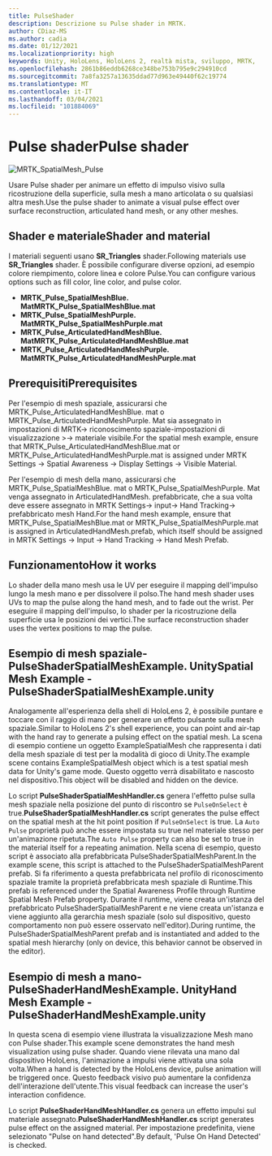 ```yaml
---
title: PulseShader
description: Descrizione su Pulse shader in MRTK.
author: CDiaz-MS
ms.author: cadia
ms.date: 01/12/2021
ms.localizationpriority: high
keywords: Unity, HoloLens, HoloLens 2, realtà mista, sviluppo, MRTK,
ms.openlocfilehash: 2861b86eddb6268ce348be753b795e9c294910cd
ms.sourcegitcommit: 7a8fa3257a13635ddad77d963e49440f62c19774
ms.translationtype: MT
ms.contentlocale: it-IT
ms.lasthandoff: 03/04/2021
ms.locfileid: "101884069"
---
```

# <a name="pulse-shader"></a><span data-ttu-id="0c297-104">Pulse shader</span><span class="sxs-lookup"><span data-stu-id="0c297-104">Pulse shader</span></span>

![MRTK_SpatialMesh_Pulse](https://user-images.githubusercontent.com/13754172/68261851-3489e200-fff6-11e9-9f6c-5574a7dd8db7.gif)

<span data-ttu-id="0c297-106">Usare Pulse shader per animare un effetto di impulso visivo sulla ricostruzione della superficie, sulla mesh a mano articolata o su qualsiasi altra mesh.</span><span class="sxs-lookup"><span data-stu-id="0c297-106">Use the pulse shader to animate a visual pulse effect over surface reconstruction, articulated hand mesh, or any other meshes.</span></span>

## <a name="shader-and-material"></a><span data-ttu-id="0c297-107">Shader e materiale</span><span class="sxs-lookup"><span data-stu-id="0c297-107">Shader and material</span></span>

<span data-ttu-id="0c297-108">I materiali seguenti usano **SR_Triangles** shader.</span><span class="sxs-lookup"><span data-stu-id="0c297-108">Following materials use **SR_Triangles** shader.</span></span> <span data-ttu-id="0c297-109">È possibile configurare diverse opzioni, ad esempio colore riempimento, colore linea e colore Pulse.</span><span class="sxs-lookup"><span data-stu-id="0c297-109">You can configure various options such as fill color, line color, and pulse color.</span></span>

- <span data-ttu-id="0c297-110">**MRTK_Pulse_SpatialMeshBlue. Mat**</span><span class="sxs-lookup"><span data-stu-id="0c297-110">**MRTK_Pulse_SpatialMeshBlue.mat**</span></span> 
- <span data-ttu-id="0c297-111">**MRTK_Pulse_SpatialMeshPurple. Mat**</span><span class="sxs-lookup"><span data-stu-id="0c297-111">**MRTK_Pulse_SpatialMeshPurple.mat**</span></span> 
- <span data-ttu-id="0c297-112">**MRTK_Pulse_ArticulatedHandMeshBlue. Mat**</span><span class="sxs-lookup"><span data-stu-id="0c297-112">**MRTK_Pulse_ArticulatedHandMeshBlue.mat**</span></span> 
- <span data-ttu-id="0c297-113">**MRTK_Pulse_ArticulatedHandMeshPurple. Mat**</span><span class="sxs-lookup"><span data-stu-id="0c297-113">**MRTK_Pulse_ArticulatedHandMeshPurple.mat**</span></span> 

## <a name="prerequisites"></a><span data-ttu-id="0c297-114">Prerequisiti</span><span class="sxs-lookup"><span data-stu-id="0c297-114">Prerequisites</span></span>

<span data-ttu-id="0c297-115">Per l'esempio di mesh spaziale, assicurarsi che MRTK_Pulse_ArticulatedHandMeshBlue. mat o MRTK_Pulse_ArticulatedHandMeshPurple. Mat sia assegnato in impostazioni di MRTK-> riconoscimento spaziale-impostazioni di visualizzazione >-> materiale visibile.</span><span class="sxs-lookup"><span data-stu-id="0c297-115">For the spatial mesh example, ensure that MRTK_Pulse_ArticulatedHandMeshBlue.mat or MRTK_Pulse_ArticulatedHandMeshPurple.mat is assigned under MRTK Settings -> Spatial Awareness -> Display Settings -> Visible Material.</span></span>

<span data-ttu-id="0c297-116">Per l'esempio di mesh della mano, assicurarsi che MRTK_Pulse_SpatialMeshBlue. mat o MRTK_Pulse_SpatialMeshPurple. Mat venga assegnato in ArticulatedHandMesh. prefabbricate, che a sua volta deve essere assegnato in MRTK Settings-> input-> Hand Tracking-> prefabbricato mesh Hand.</span><span class="sxs-lookup"><span data-stu-id="0c297-116">For the hand mesh example, ensure that MRTK_Pulse_SpatialMeshBlue.mat or MRTK_Pulse_SpatialMeshPurple.mat is assigned in ArticulatedHandMesh.prefab, which itself should be assigned in MRTK Settings -> Input -> Hand Tracking -> Hand Mesh Prefab.</span></span>

## <a name="how-it-works"></a><span data-ttu-id="0c297-117">Funzionamento</span><span class="sxs-lookup"><span data-stu-id="0c297-117">How it works</span></span>

<span data-ttu-id="0c297-118">Lo shader della mano mesh usa le UV per eseguire il mapping dell'impulso lungo la mesh mano e per dissolvere il polso.</span><span class="sxs-lookup"><span data-stu-id="0c297-118">The hand mesh shader uses UVs to map the pulse along the hand mesh, and to fade out the wrist.</span></span> <span data-ttu-id="0c297-119">Per eseguire il mapping dell'impulso, lo shader per la ricostruzione della superficie usa le posizioni dei vertici.</span><span class="sxs-lookup"><span data-stu-id="0c297-119">The surface reconstruction shader uses the vertex positions to map the pulse.</span></span>

## <a name="spatial-mesh-example---pulseshaderspatialmeshexampleunity"></a><span data-ttu-id="0c297-120">Esempio di mesh spaziale-PulseShaderSpatialMeshExample. Unity</span><span class="sxs-lookup"><span data-stu-id="0c297-120">Spatial Mesh Example - PulseShaderSpatialMeshExample.unity</span></span>

<span data-ttu-id="0c297-121">Analogamente all'esperienza della shell di HoloLens 2, è possibile puntare e toccare con il raggio di mano per generare un effetto pulsante sulla mesh spaziale.</span><span class="sxs-lookup"><span data-stu-id="0c297-121">Similar to HoloLens 2's shell experience, you can point and air-tap with the hand ray to generate a pulsing effect on the spatial mesh.</span></span> <span data-ttu-id="0c297-122">La scena di esempio contiene un oggetto ExampleSpatialMesh che rappresenta i dati della mesh spaziale di test per la modalità di gioco di Unity.</span><span class="sxs-lookup"><span data-stu-id="0c297-122">The example scene contains ExampleSpatialMesh object which is a test spatial mesh data for Unity's game mode.</span></span> <span data-ttu-id="0c297-123">Questo oggetto verrà disabilitato e nascosto nel dispositivo.</span><span class="sxs-lookup"><span data-stu-id="0c297-123">This object will be disabled and hidden on the device.</span></span>

<span data-ttu-id="0c297-124">Lo script **PulseShaderSpatialMeshHandler.cs** genera l'effetto pulse sulla mesh spaziale nella posizione del punto di riscontro se `PulseOnSelect` è true.</span><span class="sxs-lookup"><span data-stu-id="0c297-124">**PulseShaderSpatialMeshHandler.cs** script generates the pulse effect on the spatial mesh at the hit point position if `PulseOnSelect` is true.</span></span> <span data-ttu-id="0c297-125">La  `Auto Pulse` proprietà può anche essere impostata su true nel materiale stesso per un'animazione ripetuta.</span><span class="sxs-lookup"><span data-stu-id="0c297-125">The  `Auto Pulse` property can also be set to true in the material itself for a repeating animation.</span></span>  <span data-ttu-id="0c297-126">Nella scena di esempio, questo script è associato alla prefabbricata PulseShaderSpatialMeshParent.</span><span class="sxs-lookup"><span data-stu-id="0c297-126">In the example scene, this script is attached to the PulseShaderSpatialMeshParent prefab.</span></span>  <span data-ttu-id="0c297-127">Si fa riferimento a questa prefabbricata nel profilo di riconoscimento spaziale tramite la proprietà prefabbricata mesh spaziale di Runtime.</span><span class="sxs-lookup"><span data-stu-id="0c297-127">This prefab is referenced under the Spatial Awareness Profile through Runtime Spatial Mesh Prefab property.</span></span> <span data-ttu-id="0c297-128">Durante il runtime, viene creata un'istanza del prefabbricato PulseShaderSpatialMeshParent e ne viene creata un'istanza e viene aggiunto alla gerarchia mesh spaziale (solo sul dispositivo, questo comportamento non può essere osservato nell'editor).</span><span class="sxs-lookup"><span data-stu-id="0c297-128">During runtime, the PulseShaderSpatialMeshParent prefab and is instantiated and added to the spatial mesh hierarchy (only on device, this behavior cannot be observed in the editor).</span></span>

## <a name="hand-mesh-example---pulseshaderhandmeshexampleunity"></a><span data-ttu-id="0c297-129">Esempio di mesh a mano-PulseShaderHandMeshExample. Unity</span><span class="sxs-lookup"><span data-stu-id="0c297-129">Hand Mesh Example - PulseShaderHandMeshExample.unity</span></span>

<span data-ttu-id="0c297-130">In questa scena di esempio viene illustrata la visualizzazione Mesh mano con Pulse shader.</span><span class="sxs-lookup"><span data-stu-id="0c297-130">This example scene demonstrates the hand mesh visualization using pulse shader.</span></span> <span data-ttu-id="0c297-131">Quando viene rilevata una mano dal dispositivo HoloLens, l'animazione a impulsi viene attivata una sola volta.</span><span class="sxs-lookup"><span data-stu-id="0c297-131">When a hand is detected by the HoloLens device, pulse animation will be triggered once.</span></span> <span data-ttu-id="0c297-132">Questo feedback visivo può aumentare la confidenza dell'interazione dell'utente.</span><span class="sxs-lookup"><span data-stu-id="0c297-132">This visual feedback can increase the user's interaction confidence.</span></span> 

<span data-ttu-id="0c297-133">Lo script **PulseShaderHandMeshHandler.cs** genera un effetto impulsi sul materiale assegnato.</span><span class="sxs-lookup"><span data-stu-id="0c297-133">**PulseShaderHandMeshHandler.cs** script generates pulse effect on the assigned material.</span></span> <span data-ttu-id="0c297-134">Per impostazione predefinita, viene selezionato "Pulse on hand detected".</span><span class="sxs-lookup"><span data-stu-id="0c297-134">By default, 'Pulse On Hand Detected' is checked.</span></span>
